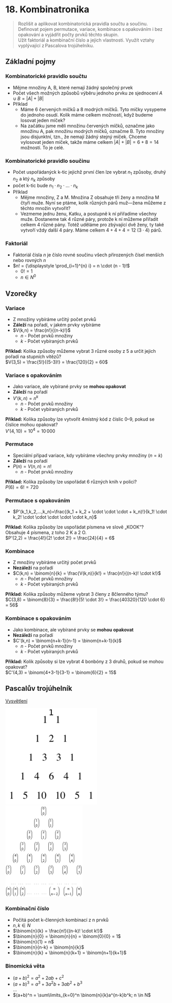 # 18. Kombinatronika

> Rozlišit a aplikovat kombinatorická pravidla součtu a součinu. \
> Definovat pojem permutace, variace, kombinace s opakováním i bez opakování a vyjádřit počty prvků těchto skupin. \
> Užit faktoriál a kombinační číslo a jejich vlastnosti. Využít vztahy vyplývající z Pascalova trojúhelníku.

## Základní pojmy

### Kombinatorické pravidlo součtu

- Mějme množiny A, B, které nemají žádný společný prvek
- Počet všech možných způsobů výběru jednoho prvku ze sjednocení $A ∪ B = |A| + |B|$
- Příklad
  - Máme 6 červených míčků a 8 modrých míčků. Tyto míčky vysypeme do jednoho osudí. Kolik máme celkem možností, když budeme losovat jeden míček?
  - Na začátku jsme měli množinu červených míčků, označme jako množinu A, pak množinu modrých míčků, označme B. Tyto množiny jsou disjunktní, tzn., že nemají žádný stejný míček. Chceme vylosovat jeden míček, takže máme celkem $|A| + |B| = 6 + 8 = 14$ možností. To je celé.

### Kombinatorické pravidlo součinu

- Počet uspořádanýck k-tic jejichž první člen lze vybrat $n_1$ způsoby, druhý $n_2$ a ktý $n_k$ způsoby
- počet k-tic bude $n_1 \cdot n_2 \cdot \dotsc \cdot n_k$
- Příklad
  - Mějme množiny, Z a M. Množina Z obsahuje tři ženy a množina M čtyři muže. Nyní se ptáme, kolik různých párů muž—žena můžeme z těchto množin vytvořit?
  - Vezmeme jednu ženu, Katku, a postupně k ní přiřadíme všechny muže. Dostaneme tak 4 různé páry, protože k ní můžeme přiřadit celkem 4 různé pány. Totéž uděláme pro zbývající dvě ženy, ty také vytvoří vždy další 4 páry. Máme celkem $4 + 4 + 4 = 12 \ (3 \cdot 4)$ párů.

### Faktoriál

- Faktoriál čísla $n$ je číslo rovné součinu všech přirozených čísel menších nebo rovných $n$
- $n! = {\displaystyle \prod_{i=1}^{n} i} = n \cdot (n - 1)!$
  - $0! = 1$
  - $n \in N^0$

## Vzorečky

### Variace

- Z množiny vybíráme určitý počet prvků  
- **Záleží** na pořadí, v jakém prvky vybíráme  
- $V(k,n) = \frac{n!}{(n-k)!}$  
  - $n$ - Počet prvků množiny  
  - $k$ - Počet vybíraných prvků  

**Příklad:** Kolika způsoby můžeme vybrat 3 různé osoby z 5 a určit jejich pořadí na stupních vítězů?  
$V(3,5) = \frac{5!}{(5-3)!} = \frac{120}{2} = 60$  


### Variace s opakováním

- Jako variace, ale vybírané prvky se **mohou opakovat**  
- **Záleží** na pořadí  
- $V'(k,n) = n^k$  
  - $n$ - Počet prvků množiny  
  - $k$ - Počet vybíraných prvků  

**Příklad:** Kolika způsoby lze vytvořit 4místný kód z číslic 0–9, pokud se číslice mohou opakovat?  
$V'(4,10) = 10^4 = 10\,000$  


### Permutace

- Speciální případ variace, kdy vybíráme všechny prvky množiny ($n = k$)  
- **Záleží** na pořadí  
- $P(n) = V(n,n) = n!$  
  - $n$ - Počet prvků množiny  

**Příklad:** Kolika způsoby lze uspořádat 6 různých knih v polici?  
$P(6) = 6! = 720$  


### Permutace s opakováním

- $P'(k_1,k_2,...,k_n)=\frac{(k_1 + k_2 + \cdot \cdot \cdot + k_n)!}{k_1! \cdot k_2! \cdot \cdot \cdot \cdot \cdot k_n}$  

**Příklad:** Kolika způsoby lze uspořádat písmena ve slově „KOOK“?  
Obsahuje 4 písmena, z toho 2 K a 2 O.  
$P'(2,2) = \frac{4!}{2! \cdot 2!} = \frac{24}{4} = 6$  


### Kombinace

- Z množiny vybíráme určitý počet prvků  
- **Nezáleží** na pořadí  
- $C(k,n) = \binom{n}{k} = \frac{V(k,n)}{k!} = \frac{n!}{(n-k)! \cdot k!}$  
  - $n$ - Počet prvků množiny  
  - $k$ - Počet vybíraných prvků  

**Příklad:** Kolika způsoby můžeme vybrat 3 členy z 8členného týmu?  
$C(3,8) = \binom{8}{3} = \frac{8!}{5! \cdot 3!} = \frac{40320}{120 \cdot 6} = 56$  


### Kombinace s opakováním

- Jako kombinace, ale vybírané prvky se **mohou opakovat**  
- **Nezáleží** na pořadí  
- $C'(k,n) = \binom{n+k-1}{n-1} = \binom{n+k-1}{k}$  
  - $n$ - Počet prvků množiny  
  - $k$ - Počet vybíraných prvků  

**Příklad:** Kolik způsoby si lze vybrat 4 bonbóny z 3 druhů, pokud se mohou opakovat?  
$C'(4,3) = \binom{4+3-1}{3-1} = \binom{6}{2} = 15$

## Pascalův trojúhelník

[Vysvětlení](https://cs.wikipedia.org/wiki/Pascal%C5%AFv_troj%C3%BAheln%C3%ADk)

![Pascalův trojúhelník](./pascaluv_trojuhelnik.png)
![Pascalův trojúhelník](./pascaluv_trojuhelnik_2.png)

### Kombinační číslo

- Počítá počet k-členných kombinací z n prvků
- $n, k \in N$
- $\binom{n}{k} = \frac{n!}{(n-k)! \cdot k!}$
- $\binom{n}{0} = \binom{n}{n} = \binom{0}{0} = 1$
- $\binom{n}{1} = n$
- $\binom{n}{n-k} = \binom{n}{k}$
- $\binom{n}{k} + \binom{n}{k+1} = \binom{n+1}{k+1}$

### Binomická věta

- $(a+b)^2 = a^2 + 2ab + c^2$
- $(a+b)^3 = a^3 + 3a^2b + 3ab^2 + b^3$ \
  $...$
- $(a+b)^n = \sum\limits_{k=0}^n \binom{n}{k}a^{n-k}b^k; n \in N$
